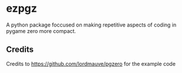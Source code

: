 # ezpgz
A python package foccused on making repetitive aspects of coding in pygame zero more compact.

## Credits
Credits to https://github.com/lordmauve/pgzero for the example code
